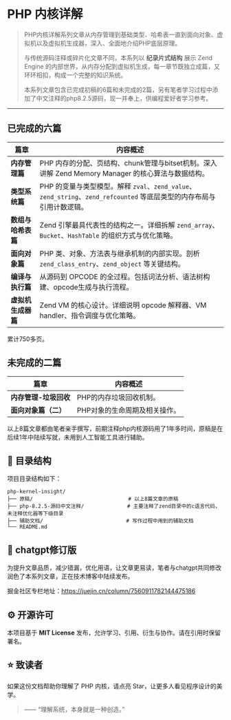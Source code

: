 # PHP 内核详解

> PHP内核详解系列文章从内存管理到基础类型、哈希表一直到面向对象、虚拟机以及虚拟机生成器，深入、全面地介绍PHP底层原理。
> 
> 与传统源码注释或碎片化文章不同，本系列以 **纪录片式结构** 展示 Zend Engine 的内部世界，从内存分配到虚拟机生成，每一章节既独立成篇，又环环相扣，构成一个完整的知识系统。
> 
> 本系列文章包含已完成初稿的6篇和未完成的2篇，另有笔者学习过程中添加了中文注释的php8.2.5源码，现一并奉上，供编程爱好者学习参考。
---

## 已完成的六篇

| 篇章 | 内容概述 |
|------|-----------|
| **内存管理篇** | PHP 内存的分配、页结构、chunk管理与bitset机制。深入讲解 Zend Memory Manager 的核心算法与数据结构。 |
| **类型系统篇** | PHP 的变量与类型模型。解释 `zval`、`zend_value`、`zend_string`、`zend_refcounted` 等底层类型的内存布局与引用计数逻辑。 |
| **数组与哈希表篇** | Zend 引擎最具代表性的结构之一。详细拆解 `zend_array`、`Bucket`、`HashTable` 的组织方式与优化策略。 |
| **面向对象篇** | PHP 类、对象、方法表与继承机制的内部实现。剖析 `zend_class_entry`、`zend_object` 等关键结构。 |
| **编译与执行篇** | 从源码到 OPCODE 的全过程。包括词法分析、语法树构建、opcode生成与执行流程。 |
| **虚拟机生成器篇** | Zend VM 的核心设计。详细说明 opcode 解释器、VM handler、指令调度与优化策略。 |

累计750多页。

## 未完成的二篇

| 篇章 | 内容概述 |
|------|-----------|
| **内存管理-垃圾回收** | PHP的内存垃圾回收机制。 |
| **面向对象篇（二）** | PHP对象的生命周期及相关操作。 |

以上8篇文章都由笔者亲手撰写，前期注释php内核源码用了1年多时间，原稿是在后续1年中陆续写就，未用到人工智能工具进行辅助。



## 📂 目录结构

项目目录结构如下：
```
php-kernel-insight/
├── 原稿/                               # 以上8篇文章的原稿
├── php-8.2.5-源码中文注释/              # 主要注释了zend目录中的c语言代码，未注释优化器等下级目录
├── 辅助文档/                           # 写作过程中用到的辅助文档
└── README.md
```



## 🧩 chatgpt修订版

为提升文章品质，减少错漏，优化用语，让文章更易读，笔者与chatgpt共同修改润色了本系列文章，正在技术博客中陆续发布。

掘金社区专栏地址：https://juejin.cn/column/7560911782144475186



## ⚙️ 开源许可

本项目基于 **MIT License** 发布，允许学习、引用、衍生与协作。请在引用时保留署名。



## ⭐ 致读者

如果这份文档帮助你理解了 PHP 内核，请点亮 Star，让更多人看见程序设计的美学。

> —— “理解系统，本身就是一种创造。”
